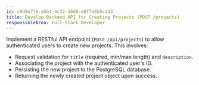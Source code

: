 ```yaml
---
id: c9d8e7f6-a5b4-4c32-10d9-e8f7a6b5c4d3
title: Develop Backend API for Creating Projects (POST /projects)
responsibleArea: Full-Stack Developer
---
```

Implement a RESTful API endpoint (`POST /api/projects`) to allow authenticated users to create new projects. This involves:
*   Request validation for `title` (required, min/max length) and `description`.
*   Associating the project with the authenticated user's ID.
*   Persisting the new project to the PostgreSQL database.
*   Returning the newly created project object upon success.